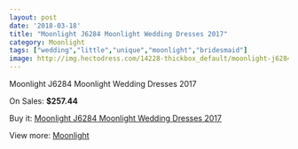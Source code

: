 ```yaml
---
layout: post
date: '2018-03-18'
title: "Moonlight J6284 Moonlight Wedding Dresses 2017"
category: Moonlight
tags: ["wedding","little","unique","moonlight","bridesmaid"]
image: http://img.hectodress.com/14228-thickbox_default/moonlight-j6284-moonlight-wedding-dresses-2013.jpg
---
```

Moonlight J6284 Moonlight Wedding Dresses 2017

On Sales: **$257.44**
<a href="https://www.hectodress.com/moonlight/6885-moonlight-j6284-moonlight-wedding-dresses-2013.html"><amp-img layout="responsive" width="600" height="600" src="//img.hectodress.com/14228-thickbox_default/moonlight-j6284-moonlight-wedding-dresses-2013.jpg" alt="Moonlight J6284 Moonlight Wedding Dresses 2017 0" /></a>
<a href="https://www.hectodress.com/moonlight/6885-moonlight-j6284-moonlight-wedding-dresses-2013.html"><amp-img layout="responsive" width="600" height="600" src="//img.hectodress.com/14230-thickbox_default/moonlight-j6284-moonlight-wedding-dresses-2013.jpg" alt="Moonlight J6284 Moonlight Wedding Dresses 2017 1" /></a>
<a href="https://www.hectodress.com/moonlight/6885-moonlight-j6284-moonlight-wedding-dresses-2013.html"><amp-img layout="responsive" width="600" height="600" src="//img.hectodress.com/14229-thickbox_default/moonlight-j6284-moonlight-wedding-dresses-2013.jpg" alt="Moonlight J6284 Moonlight Wedding Dresses 2017 2" /></a>

Buy it: [Moonlight J6284 Moonlight Wedding Dresses 2017](https://www.hectodress.com/moonlight/6885-moonlight-j6284-moonlight-wedding-dresses-2013.html "Moonlight J6284 Moonlight Wedding Dresses 2017")

View more: [Moonlight](https://www.hectodress.com/119-moonlight "Moonlight")